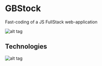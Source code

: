 # GBStock
Fast-coding of a JS FullStack web-application 

![alt tag](https://raw.githubusercontent.com/mehdichamouma/GBStock/master/screenshots/app.png)

## Technologies

![alt tag](https://raw.githubusercontent.com/mehdichamouma/GBStock/master/screenshots/schema.png)
